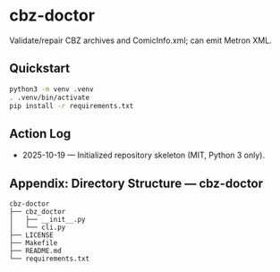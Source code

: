 # cbz-doctor

Validate/repair CBZ archives and ComicInfo.xml; can emit Metron XML.

## Quickstart
```bash
python3 -m venv .venv
. .venv/bin/activate
pip install -r requirements.txt
```

## Action Log
- 2025-10-19 — Initialized repository skeleton (MIT, Python 3 only).

## Appendix: Directory Structure — cbz-doctor

<!-- BEGIN DIR TREE -->
```
cbz-doctor
├── cbz_doctor
│   ├── __init__.py
│   └── cli.py
├── LICENSE
├── Makefile
├── README.md
└── requirements.txt
```
<!-- END DIR TREE -->
